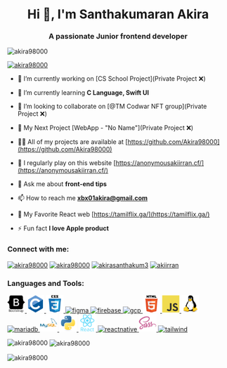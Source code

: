 <h1 align="center">Hi 👋, I'm Santhakumaran Akira</h1>
<h3 align="center">A passionate Junior frontend developer</h3>

<p align="left"> <img src="https://komarev.com/ghpvc/?username=akira98000&label=Profile%20views&color=0e75b6&style=flat" alt="akira98000" /> </p>

<p align="left"> <a href="https://github.com/ryo-ma/github-profile-trophy"><img src="https://github-profile-trophy.vercel.app/?username=akira98000" alt="akira98000" /></a> </p>

- 🔭 I’m currently working on [CS School Project](Private Project ❌)

- 🌱 I’m currently learning **C Language, Swift UI**

- 👯 I’m looking to collaborate on [@TM Codwar NFT group](Private Project ❌)

- 🤝 My Next Project [WebApp - "No Name"](Private Project ❌)

- 👨‍💻 All of my projects are available at [https://github.com/Akira98000](https://github.com/Akira98000)

- 📝 I regularly play on this website [https://anonymousakiirran.cf/](https://anonymousakiirran.cf/)

- 💬 Ask me about **front-end tips**

- 📫 How to reach me **xbx01akira@gmail.com**

- 📄 My Favorite React web [https://tamilflix.ga/](https://tamilflix.ga/)

- ⚡ Fun fact **I love Apple product**

<h3 align="left">Connect with me:</h3>
<p align="left">
<a href="https://codepen.io/akira98000" target="blank"><img align="center" src="https://raw.githubusercontent.com/rahuldkjain/github-profile-readme-generator/master/src/images/icons/Social/codepen.svg" alt="akira98000" height="30" width="40" /></a>
<a href="https://dev.to/akira98000" target="blank"><img align="center" src="https://raw.githubusercontent.com/rahuldkjain/github-profile-readme-generator/master/src/images/icons/Social/devto.svg" alt="akira98000" height="30" width="40" /></a>
<a href="https://twitter.com/akirasanthakum3" target="blank"><img align="center" src="https://raw.githubusercontent.com/rahuldkjain/github-profile-readme-generator/master/src/images/icons/Social/twitter.svg" alt="akirasanthakum3" height="30" width="40" /></a>
<a href="https://instagram.com/akiirran" target="blank"><img align="center" src="https://raw.githubusercontent.com/rahuldkjain/github-profile-readme-generator/master/src/images/icons/Social/instagram.svg" alt="akiirran" height="30" width="40" /></a>
</p>

<h3 align="left">Languages and Tools:</h3>
<p align="left"> <a href="https://getbootstrap.com" target="_blank" rel="noreferrer"> <img src="https://raw.githubusercontent.com/devicons/devicon/master/icons/bootstrap/bootstrap-plain-wordmark.svg" alt="bootstrap" width="40" height="40"/> </a> <a href="https://www.cprogramming.com/" target="_blank" rel="noreferrer"> <img src="https://raw.githubusercontent.com/devicons/devicon/master/icons/c/c-original.svg" alt="c" width="40" height="40"/> </a> <a href="https://www.w3schools.com/css/" target="_blank" rel="noreferrer"> <img src="https://raw.githubusercontent.com/devicons/devicon/master/icons/css3/css3-original-wordmark.svg" alt="css3" width="40" height="40"/> </a> <a href="https://www.figma.com/" target="_blank" rel="noreferrer"> <img src="https://www.vectorlogo.zone/logos/figma/figma-icon.svg" alt="figma" width="40" height="40"/> </a> <a href="https://firebase.google.com/" target="_blank" rel="noreferrer"> <img src="https://www.vectorlogo.zone/logos/firebase/firebase-icon.svg" alt="firebase" width="40" height="40"/> </a> <a href="https://cloud.google.com" target="_blank" rel="noreferrer"> <img src="https://www.vectorlogo.zone/logos/google_cloud/google_cloud-icon.svg" alt="gcp" width="40" height="40"/> </a> <a href="https://www.w3.org/html/" target="_blank" rel="noreferrer"> <img src="https://raw.githubusercontent.com/devicons/devicon/master/icons/html5/html5-original-wordmark.svg" alt="html5" width="40" height="40"/> </a> <a href="https://developer.mozilla.org/en-US/docs/Web/JavaScript" target="_blank" rel="noreferrer"> <img src="https://raw.githubusercontent.com/devicons/devicon/master/icons/javascript/javascript-original.svg" alt="javascript" width="40" height="40"/> </a> <a href="https://www.linux.org/" target="_blank" rel="noreferrer"> <img src="https://raw.githubusercontent.com/devicons/devicon/master/icons/linux/linux-original.svg" alt="linux" width="40" height="40"/> </a> <a href="https://mariadb.org/" target="_blank" rel="noreferrer"> <img src="https://www.vectorlogo.zone/logos/mariadb/mariadb-icon.svg" alt="mariadb" width="40" height="40"/> </a> <a href="https://www.mysql.com/" target="_blank" rel="noreferrer"> <img src="https://raw.githubusercontent.com/devicons/devicon/master/icons/mysql/mysql-original-wordmark.svg" alt="mysql" width="40" height="40"/> </a> <a href="https://www.python.org" target="_blank" rel="noreferrer"> <img src="https://raw.githubusercontent.com/devicons/devicon/master/icons/python/python-original.svg" alt="python" width="40" height="40"/> </a> <a href="https://reactjs.org/" target="_blank" rel="noreferrer"> <img src="https://raw.githubusercontent.com/devicons/devicon/master/icons/react/react-original-wordmark.svg" alt="react" width="40" height="40"/> </a> <a href="https://reactnative.dev/" target="_blank" rel="noreferrer"> <img src="https://reactnative.dev/img/header_logo.svg" alt="reactnative" width="40" height="40"/> </a> <a href="https://sass-lang.com" target="_blank" rel="noreferrer"> <img src="https://raw.githubusercontent.com/devicons/devicon/master/icons/sass/sass-original.svg" alt="sass" width="40" height="40"/> </a> <a href="https://tailwindcss.com/" target="_blank" rel="noreferrer"> <img src="https://www.vectorlogo.zone/logos/tailwindcss/tailwindcss-icon.svg" alt="tailwind" width="40" height="40"/> </a> </p>

<p><img align="left" src="https://github-readme-stats.vercel.app/api/top-langs?username=akira98000&show_icons=true&locale=en&layout=compact" alt="akira98000" /></p>

<p>&nbsp;<img align="center" src="https://github-readme-stats.vercel.app/api?username=akira98000&show_icons=true&locale=en" alt="akira98000" /></p>

<p><img align="center" src="https://github-readme-streak-stats.herokuapp.com/?user=akira98000&" alt="akira98000" /></p>
